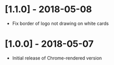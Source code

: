 # [1.1.0] - 2018-05-08
- Fix border of logo not drawing on white cards

# [1.0.0] - 2018-05-07
- Initial release of Chrome-rendered version
